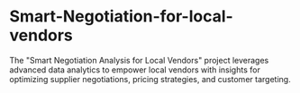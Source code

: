 # Smart-Negotiation-for-local-vendors
The "Smart Negotiation Analysis for Local Vendors" project leverages advanced data analytics to empower local vendors with insights for optimizing supplier negotiations, pricing strategies, and customer targeting.

